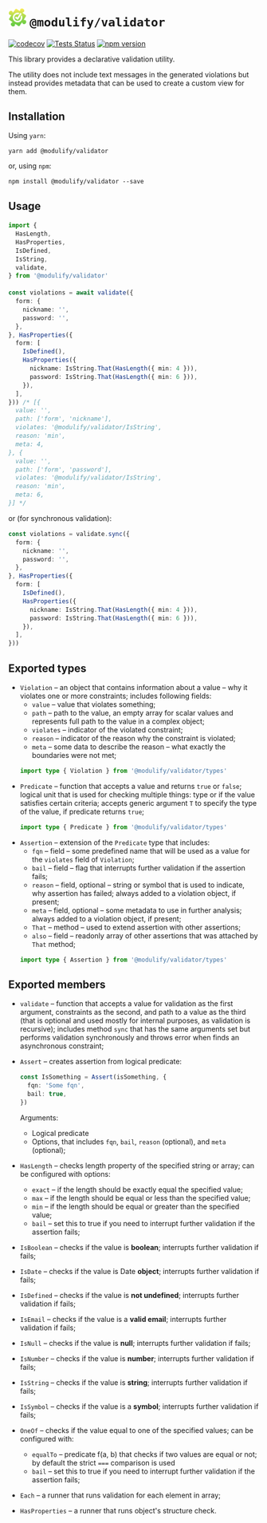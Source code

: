 # <img src="./logo.png" alt="Logo" width="36" /> `@modulify/validator`

[![codecov](https://codecov.io/gh/modulify/validator/branch/main/graph/badge.svg)](https://codecov.io/gh/modulify/validator)
[![Tests Status](https://github.com/modulify/validator/actions/workflows/tests.yml/badge.svg)](https://github.com/modulify/validator/actions)
[![npm version](https://badge.fury.io/js/%40modulify%2Fvalidator.svg)](https://www.npmjs.com/package/@modulify/validator)

This library provides a declarative validation utility.

The utility does not include text messages in the generated violations but instead provides metadata that can
be used to create a custom view for them.

## Installation

Using `yarn`:

```
yarn add @modulify/validator
```

or, using `npm`:

```
npm install @modulify/validator --save
```

## Usage

```typescript
import {
  HasLength,
  HasProperties,
  IsDefined,
  IsString,
  validate,
} from '@modulify/validator'

const violations = await validate({
  form: {
    nickname: '',
    password: '',
  },
}, HasProperties({
  form: [
    IsDefined(),
    HasProperties({
      nickname: IsString.That(HasLength({ min: 4 })),
      password: IsString.That(HasLength({ min: 6 })),
    }),
  ],
})) /* [{
  value: '',
  path: ['form', 'nickname'],
  violates: '@modulify/validator/IsString',
  reason: 'min',
  meta: 4,
}, {
  value: '',
  path: ['form', 'password'],
  violates: '@modulify/validator/IsString',
  reason: 'min',
  meta: 6,
}] */
```

or (for synchronous validation):

```typescript
const violations = validate.sync({
  form: {
    nickname: '',
    password: '',
  },
}, HasProperties({
  form: [
    IsDefined(),
    HasProperties({
      nickname: IsString.That(HasLength({ min: 4 })),
      password: IsString.That(HasLength({ min: 6 })),
    }),
  ],
}))
```

## Exported types

* `Violation` – an object that contains information about a value – why it violates one or more constraints;
  includes following fields:
  * `value` – value that violates something;
  * `path` – path to the value, an empty array for scalar values and represents full path to the value in a complex
    object;
  * `violates` – indicator of the violated constraint;
  * `reason` – indicator of the reason why the constraint is violated;
  * `meta` – some data to describe the reason – what exactly the boundaries were not met;
  ```typescript
  import type { Violation } from '@modulify/validator/types'
  ```
* `Predicate` – function that accepts a value and returns `true` or `false`; logical unit that is used for checking
  multiple things: type or if the value satisfies certain criteria; accepts generic argument `T` to specify
  the type of the value, if predicate returns `true`;
  ```typescript
  import type { Predicate } from '@modulify/validator/types'
  ```
* `Assertion` – extension of the `Predicate` type that includes:
  * `fqn` – field – some predefined name that will be used as a value for the `violates` field of `Violation`;
  * `bail` – field – flag that interrupts further validation if the assertion fails;
  * `reason` – field, optional – string or symbol that is used to indicate, why assertion has failed;
    always added to a violation object, if present;
  * `meta` – field, optional – some metadata to use in further analysis; always added to a violation object, if present;
  * `That` – method – used to extend assertion with other assertions;
  * `also` – field – readonly array of other assertions that was attached by `That` method;
  ```typescript
  import type { Assertion } from '@modulify/validator/types'
  ```

## Exported members

* `validate` – function that accepts a value for validation as the first argument, constraints as the second,
  and path to a value as the third (that is optional and used mostly for internal purposes, as validation is recursive);
  includes method `sync` that has the same arguments set but performs validation synchronously and throws error when
  finds an asynchronous constraint;

* `Assert` – creates assertion from logical predicate:
  ```typescript
  const IsSomething = Assert(isSomething, {
    fqn: 'Some fqn',
    bail: true,
  })
  ```
  Arguments:
  * Logical predicate
  * Options, that includes `fqn`, `bail`, `reason` (optional), and `meta` (optional);
* `HasLength` – checks length property of the specified string or array; can be configured with options:
  * `exact` – if the length should be exactly equal the specified value;
  * `max` – if the length should be equal or less than the specified value;
  * `min` – if the length should be equal or greater than the specified value;
  * `bail` – set this to true if you need to interrupt further validation if the assertion fails;
* `IsBoolean` – checks if the value is **boolean**; interrupts further validation if fails;
* `IsDate` – checks if the value is Date **object**; interrupts further validation if fails;
* `IsDefined` – checks if the value is **not undefined**; interrupts further validation if fails;
* `IsEmail` – checks if the value is a **valid email**; interrupts further validation if fails;
* `IsNull` – checks if the value is **null**; interrupts further validation if fails;
* `IsNumber` – checks if the value is **number**; interrupts further validation if fails;
* `IsString` – checks if the value is **string**; interrupts further validation if fails;
* `IsSymbol` – checks if the value is a **symbol**; interrupts further validation if fails;
* `OneOf` – checks if the value equal to one of the specified values; can be configured with:
  * `equalTo` – predicate f(a, b) that checks if two values are equal or not;
  by default the strict `===` comparison is used
  * `bail` – set this to true if you need to interrupt further validation if the assertion fails;

* `Each` – a runner that runs validation for each element in array;
* `HasProperties` – a runner that runs object's structure check.
